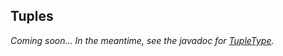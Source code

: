 ## Tuples

*Coming soon... In the meantime, see the javadoc for [TupleType].*

[TupleType]: http://docs.datastax.com/en/drivers/java/2.1/com/datastax/driver/core/TupleType.html